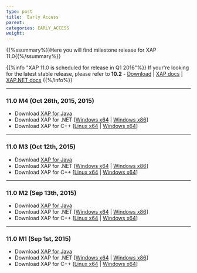 ```yaml
---
type: post
title:  Early Access
parent:
categories: EARLY_ACCESS
weight:
---
```


{{%ssummary%}}Here you will find milestone release for XAP 11.0{{%/ssummary%}}

{{%info "XAP 11.0 is scheduled for release in Q1 2016"%}}
If your're looking for the latest stable release, please refer to **10.2** - [Download](http://www.gigaspaces.com/xap-download) | [XAP docs](/xap102) | [XAP.NET docs](/xap102net)
{{%/info%}}

<hr/>

### 11.0 M4 (Oct 26th, 2015, 2015)

* Download [XAP for Java](http://www.gigaspaces.com/tempfiles/downloads/EarlyAccess/xap/11.0.0/m4/gigaspaces-xap-premium-11.0.0-m4-b14705-with-license.zip) 
* Download XAP for .NET \[[Windows x64](http://www.gigaspaces.com/tempfiles/downloads/EarlyAccess/xap/11.0.0/m4/GigaSpaces-XAP.NET-Premium-11.0.0.14705-M4-x64.msi) | [Windows x86](http://www.gigaspaces.com/tempfiles/downloads/EarlyAccess/xap/11.0.0/m4/GigaSpaces-XAP.NET-Premium-11.0.0.14705-M4-x86.msi)\]
* Download XAP for C++ \[[Linux x64](http://www.gigaspaces.com/tempfiles/downloads/EarlyAccess/xap/11.0.0/m4/gigaspaces-cpp-11.0.0-m4-linux-amd64-gcc-4.1.2.tar.gz) | [Windows x64](http://www.gigaspaces.com/tempfiles/downloads/EarlyAccess/xap/11.0.0/m4/gigaspaces-cpp-11.0.0-m4-win64-vs10.0.tar.gz)\]

<hr/>

### 11.0 M3 (Oct 12th, 2015)

* Download [XAP for Java](http://www.gigaspaces.com/tempfiles/downloads/EarlyAccess/xap/11.0.0/m3/gigaspaces-xap-premium-11.0.0-m3-b14704-with-license.zip) 
* Download XAP for .NET \[[Windows x64](http://www.gigaspaces.com/tempfiles/downloads/EarlyAccess/xap/11.0.0/m3/GigaSpaces-XAP.NET-Premium-11.0.0.14704-M3-x64.msi) | [Windows x86](http://www.gigaspaces.com/tempfiles/downloads/EarlyAccess/xap/11.0.0/m3/GigaSpaces-XAP.NET-Premium-11.0.0.14704-M3-x86.msi)\]
* Download XAP for C++ \[[Linux x64](http://www.gigaspaces.com/tempfiles/downloads/EarlyAccess/xap/11.0.0/m3/gigaspaces-cpp-11.0.0-m3-linux-amd64-gcc-4.1.2.tar.gz) | [Windows x64](http://www.gigaspaces.com/tempfiles/downloads/EarlyAccess/xap/11.0.0/m3/gigaspaces-cpp-11.0.0-m3-win64-vs10.0.tar.gz)\]

<hr/>

### 11.0 M2 (Sep 13th, 2015)

* Download [XAP for Java](http://www.gigaspaces.com/tempfiles/downloads/EarlyAccess/xap/11.0.0/m2/gigaspaces-xap-premium-11.0.0-m2-b14702-with-license.zip) 
* Download XAP for .NET \[[Windows x64](http://www.gigaspaces.com/tempfiles/downloads/EarlyAccess/xap/11.0.0/m2/GigaSpaces-XAP.NET-Premium-11.0.0.14702-M2-x64.msi) | [Windows x86](http://www.gigaspaces.com/tempfiles/downloads/EarlyAccess/xap/11.0.0/m2/GigaSpaces-XAP.NET-Premium-11.0.0.14702-M2-x86.msi)\]
* Download XAP for C++ \[[Linux x64](http://www.gigaspaces.com/tempfiles/downloads/EarlyAccess/xap/11.0.0/m2/gigaspaces-cpp-11.0.0-m2-linux-amd64-gcc-4.1.2.tar.gz) | [Windows x64](http://www.gigaspaces.com/tempfiles/downloads/EarlyAccess/xap/11.0.0/m2/gigaspaces-cpp-11.0.0-m2-win64-vs10.0.tar.gz)\]

<hr/>

### 11.0 M1 (Sep 1st, 2015)

* Download [XAP for Java](http://www.gigaspaces.com/tempfiles/downloads/EarlyAccess/xap/11.0.0/m1/gigaspaces-xap-premium-11.0.0-m1-b14701-with-license.zip) 
* Download XAP for .NET \[[Windows x64](http://www.gigaspaces.com/tempfiles/downloads/EarlyAccess/xap/11.0.0/m1/GigaSpaces-XAP.NET-Premium-11.0.0.14701-M1-x64.msi) | [Windows x86](http://www.gigaspaces.com/tempfiles/downloads/EarlyAccess/xap/11.0.0/m1/GigaSpaces-XAP.NET-Premium-11.0.0.14701-M1-x86.msi)\]
* Download XAP for C++ \[[Linux x64](http://www.gigaspaces.com/tempfiles/downloads/EarlyAccess/xap/11.0.0/m1/gigaspaces-cpp-11.0.0-m1-linux-amd64-gcc-4.1.2.tar.gz) | [Windows x64](http://www.gigaspaces.com/tempfiles/downloads/EarlyAccess/xap/11.0.0/m1/gigaspaces-cpp-11.0.0-m1-win64-vs10.0.tar.gz)\]
